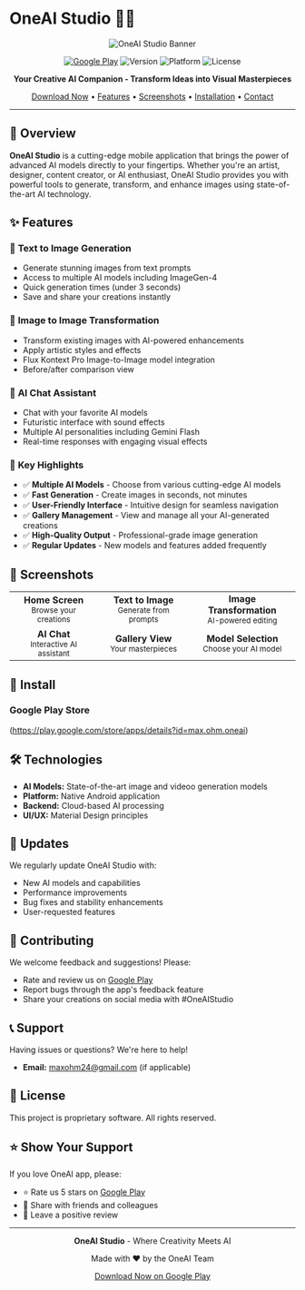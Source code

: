 # OneAI Studio 🎨✨

<div align="center">
  
  ![OneAI Studio Banner](https://img.shields.io/badge/OneAI-Studio-gradient?style=for-the-badge&logo=android&logoColor=white&color=8B5CF6)
  
  [![Google Play](https://img.shields.io/badge/Google_Play-Download-green?style=for-the-badge&logo=google-play&logoColor=white)](https://play.google.com/store/apps/details?id=max.ohm.oneai)
  ![Version](https://img.shields.io/badge/Version-1.0-blue?style=for-the-badge)
  ![Platform](https://img.shields.io/badge/Platform-Android-brightgreen?style=for-the-badge&logo=android)
  ![License](https://img.shields.io/badge/License-MIT-yellow?style=for-the-badge)
  
  **Your Creative AI Companion - Transform Ideas into Visual Masterpieces**
  
  [Download Now](https://play.google.com/store/apps/details?id=max.ohm.oneai) • [Features](#features) • [Screenshots](#screenshots) • [Installation](#installation) • [Contact](#contact)
  
</div>

---

## 🌟 Overview

**OneAI Studio** is a cutting-edge mobile application that brings the power of advanced AI models directly to your fingertips. Whether you're an artist, designer, content creator, or AI enthusiast, OneAI Studio provides you with powerful tools to generate, transform, and enhance images using state-of-the-art AI technology.

## ✨ Features

### 🎨 **Text to Image Generation**
- Generate stunning images from text prompts
- Access to multiple AI models including ImageGen-4
- Quick generation times (under 3 seconds)
- Save and share your creations instantly

### 🔄 **Image to Image Transformation**
- Transform existing images with AI-powered enhancements
- Apply artistic styles and effects
- Flux Kontext Pro Image-to-Image model integration
- Before/after comparison view

### 💬 **AI Chat Assistant**
- Chat with your favorite AI models
- Futuristic interface with sound effects
- Multiple AI personalities including Gemini Flash
- Real-time responses with engaging visual effects

### 🎯 **Key Highlights**
- ✅ **Multiple AI Models** - Choose from various cutting-edge AI models
- ✅ **Fast Generation** - Create images in seconds, not minutes
- ✅ **User-Friendly Interface** - Intuitive design for seamless navigation
- ✅ **Gallery Management** - View and manage all your AI-generated creations
- ✅ **High-Quality Output** - Professional-grade image generation
- ✅ **Regular Updates** - New models and features added frequently

## 📱 Screenshots

<div align="center">
<table>
  <tr>
    <td align="center">
      <b>Home Screen</b><br>
      <sub>Browse your creations</sub>
    </td>
    <td align="center">
      <b>Text to Image</b><br>
      <sub>Generate from prompts</sub>
    </td>
    <td align="center">
      <b>Image Transformation</b><br>
      <sub>AI-powered editing</sub>
    </td>
  </tr>
  <tr>
    <td align="center">
      <b>AI Chat</b><br>
      <sub>Interactive AI assistant</sub>
    </td>
    <td align="center">
      <b>Gallery View</b><br>
      <sub>Your masterpieces</sub>
    </td>
    <td align="center">
      <b>Model Selection</b><br>
      <sub>Choose your AI model</sub>
    </td>
  </tr>
</table>
</div>

## 🚀 Install

### Google Play Store
(https://play.google.com/store/apps/details?id=max.ohm.oneai)



## 🛠️ Technologies

- **AI Models:** State-of-the-art image and videoo generation models
- **Platform:** Native Android application
- **Backend:** Cloud-based AI processing
- **UI/UX:** Material Design principles



## 🔄 Updates

We regularly update OneAI Studio with:
- New AI models and capabilities
- Performance improvements
- Bug fixes and stability enhancements
- User-requested features

## 🤝 Contributing

We welcome feedback and suggestions! Please:
- Rate and review us on [Google Play](https://play.google.com/store/apps/details?id=max.ohm.oneai)
- Report bugs through the app's feedback feature
- Share your creations on social media with #OneAIStudio

## 📞 Support

Having issues or questions? We're here to help!

- **Email:** maxohm24@gmail.com (if applicable)



## 📄 License

This project is proprietary software. All rights reserved.

## ⭐ Show Your Support

If you love OneAI app, please:
- ⭐ Rate us 5 stars on [Google Play](https://play.google.com/store/apps/details?id=max.ohm.oneai)
- 📣 Share with friends and colleagues
- 💬 Leave a positive review

---

<div align="center">
  
  **OneAI Studio** - Where Creativity Meets AI
  
  Made with ❤️ by the OneAI Team
  
  [Download Now on Google Play](https://play.google.com/store/apps/details?id=max.ohm.oneai)
  
</div>
